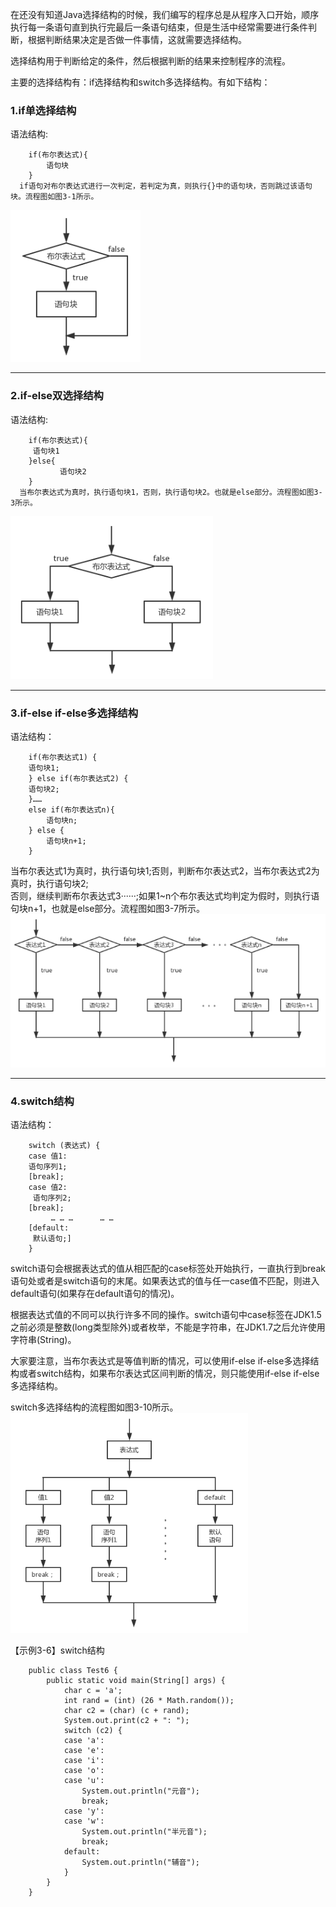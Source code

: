 在还没有知道Java选择结构的时候，我们编写的程序总是从程序入口开始，顺序执行每一条语句直到执行完最后一条语句结束，但是生活中经常需要进行条件判断，根据判断结果决定是否做一件事情，这就需要选择结构。

选择结构用于判断给定的条件，然后根据判断的结果来控制程序的流程。

主要的选择结构有：if选择结构和switch多选择结构。有如下结构：

### 1.if单选择结构  

语法结构:

        if(布尔表达式){
            语句块
        }
      if语句对布尔表达式进行一次判定，若判定为真，则执行{}中的语句块，否则跳过该语句块。流程图如图3-1所示。
![image](https://github.com/Pxd123/JAVA/blob/master/notes/%E4%B8%89.%E6%8E%A7%E5%88%B6%E8%AF%AD%E5%8F%A5/%E5%8D%95%E9%80%89%E6%8B%A9%E7%BB%93%E6%9E%84.png)  

***
### 2.if-else双选择结构

语法结构:

        if(布尔表达式){
         语句块1
        }else{
               语句块2
        }
      当布尔表达式为真时，执行语句块1，否则，执行语句块2。也就是else部分。流程图如图3-3所示。
![image](https://github.com/Pxd123/JAVA/blob/master/notes/%E4%B8%89.%E6%8E%A7%E5%88%B6%E8%AF%AD%E5%8F%A5/%E5%8F%8C%E9%80%89%E6%8B%A9%E7%BB%93%E6%9E%84.png)  

***
### 3.if-else if-else多选择结构
语法结构：

        if(布尔表达式1) {  
        语句块1;  
        } else if(布尔表达式2) {  
        语句块2;  
        }……  
        else if(布尔表达式n){  
            语句块n;  
        } else {  
            语句块n+1;  
        }  
当布尔表达式1为真时，执行语句块1;否则，判断布尔表达式2，当布尔表达式2为真时，执行语句块2;  
否则，继续判断布尔表达式3······;如果1~n个布尔表达式均判定为假时，则执行语句块n+1，也就是else部分。流程图如图3-7所示。  
![image](https://github.com/Pxd123/JAVA/blob/master/notes/%E4%B8%89.%E6%8E%A7%E5%88%B6%E8%AF%AD%E5%8F%A5/%E5%A4%9A%E9%80%89%E6%8B%A9%E7%BB%93%E6%9E%84.png)  
***
### 4.switch结构  
语法结构：　

        switch (表达式) {  
        case 值1:   
        语句序列1;  
        [break];  
        case 值2:  
         语句序列2;  
        [break];  
             … … …      … …  
        [default:  
         默认语句;]  
        }  
switch语句会根据表达式的值从相匹配的case标签处开始执行，一直执行到break语句处或者是switch语句的末尾。如果表达式的值与任一case值不匹配，则进入default语句(如果存在default语句的情况)。

根据表达式值的不同可以执行许多不同的操作。switch语句中case标签在JDK1.5之前必须是整数(long类型除外)或者枚举，不能是字符串，在JDK1.7之后允许使用字符串(String)。

大家要注意，当布尔表达式是等值判断的情况，可以使用if-else if-else多选择结构或者switch结构，如果布尔表达式区间判断的情况，则只能使用if-else if-else多选择结构。

switch多选择结构的流程图如图3-10所示。  
![image](https://github.com/Pxd123/JAVA/blob/master/notes/%E4%B8%89.%E6%8E%A7%E5%88%B6%E8%AF%AD%E5%8F%A5/switch.png)  

【示例3-6】switch结构  

        public class Test6 {  
            public static void main(String[] args) {  
                char c = 'a';  
                int rand = (int) (26 * Math.random());  
                char c2 = (char) (c + rand);  
                System.out.print(c2 + ": ");  
                switch (c2) {  
                case 'a':  
                case 'e':  
                case 'i':  
                case 'o':  
                case 'u':  
                    System.out.println("元音");  
                    break;  
                case 'y':
                case 'w':
                    System.out.println("半元音");
                    break;
                default:
                    System.out.println("辅音");
                }
            }
        }
